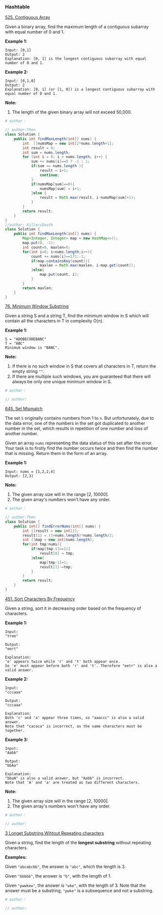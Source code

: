 ### Hashtable
[525. Contiguous Array](https://leetcode.com/problems/contiguous-array/description/)

Given a binary array, find the maximum length of a contiguous subarray with equal number of 0 and 1.

**Example 1:**
```
Input: [0,1]
Output: 2
Explanation: [0, 1] is the longest contiguous subarray with equal number of 0 and 1.
```

**Example 2:**
```
Input: [0,1,0]
Output: 2
Explanation: [0, 1] (or [1, 0]) is a longest contiguous subarray with equal number of 0 and 1.
```

**Note:**
1. The length of the given binary array will not exceed 50,000.

```python
# author：
```

```java
// author:Then
class Solution {
    public int findMaxLength(int[] nums) {
        int  []numsMap = new int[2*nums.length+1];
        int result = 0;
        int sum = nums.length;
        for (int i = 0; i < nums.length; i++) {
            sum += nums[i]==0 ? -1 : 1;
            if(sum == nums.length ){
                result = i+1;
                continue;
            }
            if(numsMap[sum]==0){
                numsMap[sum] = i+1;
            }else {
                result = Math.max(result, i-numsMap[sum]+1);
            }
        }
        return result;
    }
}
//author: KillersDeath
class Solution {
    public int findMaxLength(int[] nums) {
        Map<Integer, Integer> map = new HashMap<>();
        map.put(0, -1);
        int count=0, maxlen=0;
        for(int i=0; i<nums.length;i++){
            count += nums[i]==1?1:-1;
            if(map.containsKey(count)){
                maxlen = Math.max(maxlen, i-map.get(count));
            }else{
                map.put(count, i);
            }
        }
        return maxlen;
    }
}
```

[76. Minimum Window Substring](https://leetcode.com/problems/minimum-window-substring/description/)

Given a string S and a string T, find the minimum window in S which will contain all the characters in T in complexity O(n).

**Example 1:**
```
S = "ADOBECODEBANC"
T = "ABC"
Minimum window is "BANC".
```

**Note:**
1. If there is no such window in S that covers all characters in T, return the empty string `""`.
2. If there are multiple such windows, you are guaranteed that there will always be only one unique minimum window in S.

```python
# author：
```

```java
// author:
```

[645. Set Mismatch](https://leetcode.com/problems/set-mismatch/description/)

The set `S` originally contains numbers from 1 to `n`. But unfortunately, due to the data error, one of the numbers in the set got duplicated to another number in the set, which results in repetition of one number and loss of another number.

Given an array `nums` representing the data status of this set after the error. Your task is to firstly find the number occurs twice and then find the number that is missing. Return them in the form of an array.

**Example 1:**
```
Input: nums = [1,2,2,4]
Output: [2,3]
```

**Note:**
1. The given array size will in the range [2, 10000].
2. The given array's numbers won't have any order.

```python
# author：
```

```java
// author:Then
class Solution {
    public int[] findErrorNums(int[] nums) {
        int []result = new int[2];
        result[1] = (1+nums.length)*nums.length/2;
        int []map = new int[nums.length];
        for(int tmp:nums){
            if(map[tmp-1]==1){
                result[0] = tmp;
            }else{
                map[tmp-1]=1;
                result[1]-=tmp;
            }
        }
        return result;
    }
}
```

[451. Sort Characters By Frequency](https://leetcode.com/problems/sort-characters-by-frequency/description/)

Given a string, sort it in decreasing order based on the frequency of characters.

**Example 1:**
```
Input:
"tree"

Output:
"eert"

Explanation:
'e' appears twice while 'r' and 't' both appear once.
So 'e' must appear before both 'r' and 't'. Therefore "eetr" is also a valid answer.
```

**Example 2:**
```
Input:
"cccaaa"

Output:
"cccaaa"

Explanation:
Both 'c' and 'a' appear three times, so "aaaccc" is also a valid answer.
Note that "cacaca" is incorrect, as the same characters must be together.
```

**Example 3:**
```
Input:
"Aabb"

Output:
"bbAa"

Explanation:
"bbaA" is also a valid answer, but "Aabb" is incorrect.
Note that 'A' and 'a' are treated as two different characters.
```

**Note:**
1. The given array size will in the range [2, 10000].
2. The given array's numbers won't have any order.

```python
# author：
```

```java
// author:
```

[3 Longet Substring Wihtout Repeating characters](https://leetcode.com/problems/longest-substring-without-repeating-characters/description/)

Given a string, find the length of the **longest substring** without repeating characters.

**Examples:**

Given `"abcabcbb"`, the answer is `"abc"`, which the length is 3.

Given `"bbbbb"`, the answer is `"b"`, with the length of 1.

Given `"pwwkew"`, the answer is `"wke"`, with the length of 3. Note that the answer must be a substring, `"pwke"` is a subsequence and not a substring.

```python
# author：
```

```java
// author:
```
